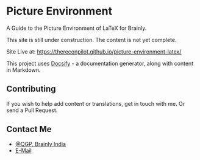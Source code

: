# Picture Environment

A Guide to the Picture Environment of LaTeX for Brainly. 

This site is still under construction. The content is not yet complete.

Site Live at: https://thereconpilot.github.io/picture-environment-latex/

This project uses [Docsify](https://docsify.js.org/) - a documentation generator, along with content in Markdown.  

## Contributing

If you wish to help add content or translations, get in touch with me. Or send a Pull Request. 

## Contact Me

- [@QGP, Brainly India](https://brainly.in/app/profile/48021)
- [E-Mail](mailto:thereconpilot@gmail.com)
